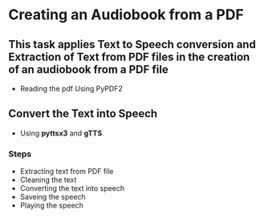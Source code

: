 # Creating an Audiobook from a PDF

## This task applies Text to Speech conversion and Extraction of Text from PDF files in the creation of an audiobook from a PDF file

- Reading the pdf Using PyPDF2

## Convert the Text into Speech
- Using **pyttsx3** and **gTTS**

### Steps
- Extracting text from PDF file
- Cleaning the text
- Converting the text into speech
- Saveing the speech
- Playing the speech